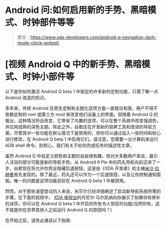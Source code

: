 # Android 问:如何启用新的手势、黑暗模式、时钟部件等等

> 原文：<https://www.xda-developers.com/android-q-navigation-dark-mode-clock-widget/>

# [视频 Android Q 中的新手势、黑暗模式、时钟小部件等

以下是你如何激活 Android Q beta 1 中锁定的许多新的定制功能，只需了解一点 Android 改造的知识。

多年来，传统 Android 在原生定制和主题化选项方面一直相当有限。用户不得不依赖定制的 rom 或第三方 mod 来改变他们设备上的界面。但随着 Android Q 的推出，这种情况将会改变，它带来了内置的选项，可以在整个系统中改变强调色，并应用成熟的深色主题。除此之外，谷歌还在开发新的锁屏工具和改进的导航方案。尽管其中一些功能在默认情况下是禁用的，但你可以通过投入一些时间和耐心进行修改，在 Android Q beta 1 中启用它们。请注意，您需要一台计算机来运行 ADB shell 命令。别担心，我们有关于如何完成任务的描述性文章。

虽然 Android Q 中自定义颜色和主题的自由很有趣，但对大多数用户来说，最引人注目的部分可能是新的导航手势。从 Android 9 Pie 中的药丸导航向前迈进了一步，谷歌现在将允许你完全隐藏后退按钮，这是由《XDA 开发者》的主编[米沙·拉赫曼](https://www.xda-developers.com/author/mishaalrahman/)首先发现的。除了最近，药丸还可以作为一个后退按钮，以及让你控制通知面板。唯一的问题是这项功能目前在 Android Q beta 1 中被禁用。

然而，对于那些渴望尝试的人来说，米莎尔已经详细阐述了启动新导航系统所需的步骤。在下面的视频中， [XDA 电视台](https://www.youtube.com/channel/UCk1SpWNzOs4MYmr0uICEntg)的丹尼尔·马尔凯纳向你展示了如果你有修补的诀窍，你可以在 Android Q beta 1 中开启的所有令人惊叹的功能(当然你有，这不就是你在世界其他人之前运行 Android Q 的原因吗？)

在开始之前，请务必通读以下指南: